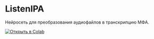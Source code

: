 # ListenIPA
 
Нейросеть для преобразования аудиофайлов в транскрипцию МФА.

[![Открыть в Colab](https://colab.research.google.com/assets/colab-badge.svg)](https://colab.research.google.com/drive/1NBAjROD_X2ZoNR7JkKffLZ6rDqxALsPO)
